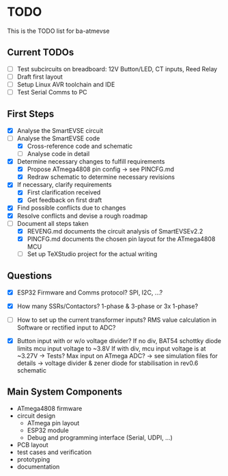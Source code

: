 # TODO

This is the TODO list for ba-atmevse

## Current TODOs

- [ ] Test subcircuits on breadboard: 12V Button/LED, CT inputs, Reed Relay
- [ ] Draft first layout 
- [ ] Setup Linux AVR toolchain and IDE
- [ ] Test Serial Comms to PC

## First Steps

- [x] Analyse the SmartEVSE circuit
- [ ] Analyse the SmartEVSE code
    - [x] Cross-reference code and schematic
    - [ ] Analyse code in detail
- [x] Determine necessary changes to fulfill requirements
    - [x] Propose ATmega4808 pin config -> see PINCFG.md
    - [x] Redraw schematic to determine necessary revisions
- [x] If necessary, clarify requirements
    - [x] First clarification received
    - [x] Get feedback on first draft
- [x] Find possible conflicts due to changes
- [x] Resolve conflicts and devise a rough roadmap
- [ ] Document all steps taken
    - [x] REVENG.md documents the circuit analysis of SmartEVSEv2.2
    - [x] PINCFG.md documents the chosen pin layout for the ATmega4808 MCU
    - [ ] Set up TeXStudio project for the actual writing    

## Questions

- [x] ESP32 Firmware and Comms protocol? SPI, I2C, ...?
- [x] How many SSRs/Contactors? 1-phase & 3-phase or 3x 1-phase?
- [ ] How to set up the current transformer inputs? RMS value calculation in Software or rectified input to ADC?
- [x] Button input with or w/o voltage divider? If no div, BAT54 schottky diode limits mcu input voltage to ~3.8V
      If with div, mcu input voltage is at ~3.27V -> Tests? Max input on ATmega ADC? -> see simulation files for details
      -> voltage divider & zener diode for stabilisation in rev0.6 schematic


## Main System Components

- ATmega4808 firmware
- circuit design
    - ATmega pin layout
    - ESP32 module
    - Debug and programming interface (Serial, UDPI, ...)
- PCB layout
- test cases and verification
- prototyping
- documentation

